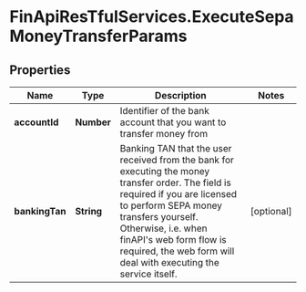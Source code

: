 # FinApiResTfulServices.ExecuteSepaMoneyTransferParams

## Properties
Name | Type | Description | Notes
------------ | ------------- | ------------- | -------------
**accountId** | **Number** | Identifier of the bank account that you want to transfer money from | 
**bankingTan** | **String** | Banking TAN that the user received from the bank for executing the money transfer order. The field is required if you are licensed to perform SEPA money transfers yourself. Otherwise, i.e. when finAPI's web form flow is required, the web form will deal with executing the service itself. | [optional] 


